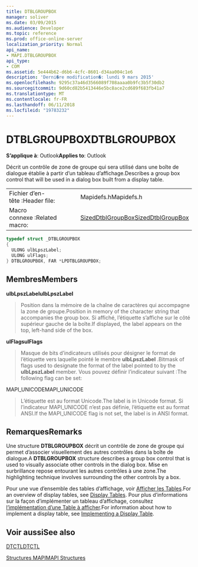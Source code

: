 ```yaml
---
title: DTBLGROUPBOX
manager: soliver
ms.date: 03/09/2015
ms.audience: Developer
ms.topic: reference
ms.prod: office-online-server
localization_priority: Normal
api_name:
- MAPI.DTBLGROUPBOX
api_type:
- COM
ms.assetid: 5e444b62-d6b6-4cfc-8601-d34aa004c1e6
description: 'Derni�re modification�: lundi 9 mars 2015'
ms.openlocfilehash: 9295c37a46d3566089f708aaaa0b9fc3b5f30db2
ms.sourcegitcommit: 9d60cd82b5413446e5bc8ace2cd689f683fb41a7
ms.translationtype: MT
ms.contentlocale: fr-FR
ms.lasthandoff: 06/11/2018
ms.locfileid: "19783232"
---
```

# <a name="dtblgroupbox"></a><span data-ttu-id="e1de0-103">DTBLGROUPBOX</span><span class="sxs-lookup"><span data-stu-id="e1de0-103">DTBLGROUPBOX</span></span>

  
  
<span data-ttu-id="e1de0-104">**S’applique à**: Outlook</span><span class="sxs-lookup"><span data-stu-id="e1de0-104">**Applies to**: Outlook</span></span> 
  
<span data-ttu-id="e1de0-105">Décrit un contrôle de zone de groupe qui sera utilisé dans une boîte de dialogue établie à partir d’un tableau d’affichage.</span><span class="sxs-lookup"><span data-stu-id="e1de0-105">Describes a group box control that will be used in a dialog box built from a display table.</span></span>
  
|||
|:-----|:-----|
|<span data-ttu-id="e1de0-106">Fichier d’en-tête :</span><span class="sxs-lookup"><span data-stu-id="e1de0-106">Header file:</span></span>  <br/> |<span data-ttu-id="e1de0-107">Mapidefs.h</span><span class="sxs-lookup"><span data-stu-id="e1de0-107">Mapidefs.h</span></span>  <br/> |
|<span data-ttu-id="e1de0-108">Macro connexe :</span><span class="sxs-lookup"><span data-stu-id="e1de0-108">Related macro:</span></span>  <br/> |[<span data-ttu-id="e1de0-109">SizedDtblGroupBox</span><span class="sxs-lookup"><span data-stu-id="e1de0-109">SizedDtblGroupBox</span></span>](sizeddtblgroupbox.md) <br/> |
   
```cpp
typedef struct _DTBLGROUPBOX
{
  ULONG ulbLpszLabel;
  ULONG ulFlags;
} DTBLGROUPBOX, FAR *LPDTBLGROUPBOX;

```

## <a name="members"></a><span data-ttu-id="e1de0-110">Membres</span><span class="sxs-lookup"><span data-stu-id="e1de0-110">Members</span></span>

 <span data-ttu-id="e1de0-111">**ulbLpszLabel**</span><span class="sxs-lookup"><span data-stu-id="e1de0-111">**ulbLpszLabel**</span></span>
  
> <span data-ttu-id="e1de0-112">Position dans la mémoire de la chaîne de caractères qui accompagne la zone de groupe.</span><span class="sxs-lookup"><span data-stu-id="e1de0-112">Position in memory of the character string that accompanies the group box.</span></span> <span data-ttu-id="e1de0-113">Si affiché, l’étiquette s’affiche sur le côté supérieur gauche de la boîte.</span><span class="sxs-lookup"><span data-stu-id="e1de0-113">If displayed, the label appears on the top, left-hand side of the box.</span></span>
    
 <span data-ttu-id="e1de0-114">**ulFlags**</span><span class="sxs-lookup"><span data-stu-id="e1de0-114">**ulFlags**</span></span>
  
> <span data-ttu-id="e1de0-115">Masque de bits d’indicateurs utilisés pour désigner le format de l’étiquette vers laquelle pointé le membre **ulbLpszLabel** .</span><span class="sxs-lookup"><span data-stu-id="e1de0-115">Bitmask of flags used to designate the format of the label pointed to by the **ulbLpszLabel** member.</span></span> <span data-ttu-id="e1de0-116">Vous pouvez définir l’indicateur suivant :</span><span class="sxs-lookup"><span data-stu-id="e1de0-116">The following flag can be set:</span></span> 
    
<span data-ttu-id="e1de0-117">MAPI_UNICODE</span><span class="sxs-lookup"><span data-stu-id="e1de0-117">MAPI_UNICODE</span></span> 
  
> <span data-ttu-id="e1de0-118">L’étiquette est au format Unicode.</span><span class="sxs-lookup"><span data-stu-id="e1de0-118">The label is in Unicode format.</span></span> <span data-ttu-id="e1de0-119">Si l’indicateur MAPI_UNICODE n’est pas définie, l’étiquette est au format ANSI.</span><span class="sxs-lookup"><span data-stu-id="e1de0-119">If the MAPI_UNICODE flag is not set, the label is in ANSI format.</span></span>
    
## <a name="remarks"></a><span data-ttu-id="e1de0-120">Remarques</span><span class="sxs-lookup"><span data-stu-id="e1de0-120">Remarks</span></span>

<span data-ttu-id="e1de0-121">Une structure **DTBLGROUPBOX** décrit un contrôle de zone de groupe qui permet d’associer visuellement des autres contrôles dans la boîte de dialogue.</span><span class="sxs-lookup"><span data-stu-id="e1de0-121">A **DTBLGROUPBOX** structure describes a group box control that is used to visually associate other controls in the dialog box.</span></span> <span data-ttu-id="e1de0-122">Mise en surbrillance repose entourant les autres contrôles à une zone.</span><span class="sxs-lookup"><span data-stu-id="e1de0-122">The highlighting technique involves surrounding the other controls by a box.</span></span> 
  
<span data-ttu-id="e1de0-123">Pour une vue d’ensemble des tables d’affichage, voir [Afficher les Tables](display-tables.md).</span><span class="sxs-lookup"><span data-stu-id="e1de0-123">For an overview of display tables, see [Display Tables](display-tables.md).</span></span> <span data-ttu-id="e1de0-124">Pour plus d’informations sur la façon d’implémenter un tableau d’affichage, consultez [l’implémentation d’une Table à afficher](display-table-implementation.md).</span><span class="sxs-lookup"><span data-stu-id="e1de0-124">For information about how to implement a display table, see [Implementing a Display Table](display-table-implementation.md).</span></span>
  
## <a name="see-also"></a><span data-ttu-id="e1de0-125">Voir aussi</span><span class="sxs-lookup"><span data-stu-id="e1de0-125">See also</span></span>



[<span data-ttu-id="e1de0-126">DTCTL</span><span class="sxs-lookup"><span data-stu-id="e1de0-126">DTCTL</span></span>](dtctl.md)


[<span data-ttu-id="e1de0-127">Structures MAPI</span><span class="sxs-lookup"><span data-stu-id="e1de0-127">MAPI Structures</span></span>](mapi-structures.md)

